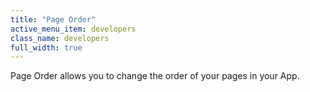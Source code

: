```yaml
---
title: "Page Order"
active_menu_item: developers
class_name: developers
full_width: true
---
```



Page Order allows you to change the order of your pages in your App.
